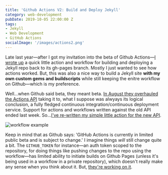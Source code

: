 ```yaml
---
title: 'Github Actions V2: Build and Deploy Jekyll'
category: web-development
pubDate: 2019-10-05 22:00:00 Z
tags:
- Jekyll
- Web Development
- GitHub Actions
socialImage: '/images/actions2.png'
---
```


Late last year—after I got my invitation into the beta of Github Actions—[I wrote up](https://distresssignal.org/github-actions) a quick little action and workflow for building and deploying a Jekyll repo back to its gh-pages branch. Mostly I just wanted to see how actions worked. But, this was also a nice way to build a Jekyll site **with my own custom gems and buildscripts** while still keeping the enitre workflow on Github—which is my preference.

Well...when Github said beta, they meant beta. [In August they overhauled the Actions API](https://github.blog/2019-08-08-github-actions-now-supports-ci-cd/) taking it to, what I suppose was alwyays its logical conclusion, a fully fledged continuous integration/continuous deployment service. Support for actions and workflows written against the old API ended last week. So...[I've re-written my simple little action for the new API](https://github.com/BryanSchuetz/jekyll-deploy-gh-pages).

![workflow example](/images/actions.gif)

Keep in mind that as Github says: 'GitHub Actions is currently in limited public beta and is subject to change.' I imagine things _will_ still change quite a bit. The `GITHUB_TOKEN` for instance—an auth token scoped to the repository, for doing things like pushing changes to the repo using the workflow—has limited ability to initiate builds on Github Pages (unless it's being used in a workflow in a private repository), which doesn't really make any sense when you think about it. But, [they're working on it](https://github.community/t5/GitHub-Actions/Github-action-not-triggering-gh-pages-upon-push/td-p/26869).

